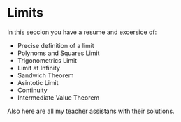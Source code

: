 # Limits

In this seccion you have a resume and excersice of:
- Precise definition of a limit
- Polynoms and Squares Limit
- Trigonometrics Limit
- Limit at Infinity
- Sandwich Theorem
- Asintotic Limit
- Continuity 
- Intermediate Value Theorem 

Also here are all my teacher assistans with their solutions.